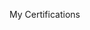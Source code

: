 <!--https://github.com/pemtajo/badge-readme/blob/main/README.md
-->


My Certifications

<!--START_SECTION:badges-->
<!--END_SECTION:badges-->

<!--
<a href="https://www.credly.com/badges/278e2ae5-2cae-41ca-b464-158e9a4d2c76"><img src="https://images.credly.com/size/110x110/images/a2790314-008a-4c3d-9553-f5e84eb359ba/image.png" alt="Badge 1" width="110" height="110"> <img src="https://images.credly.com/size/100x100/images/6ed049f9-20b9-4d65-8113-f3a09bc3df9f/Adobe_Certified_Expert_Experience_Cloud_products_Digital_Badge.png" alt="Badge 2" width="110" height="110"></a>
</a>
-->
